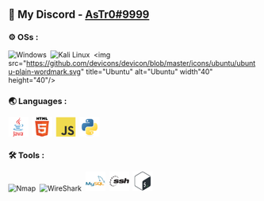 :speech_balloon: My Discord - [AsTr0#9999](https://discord.com/users/548472552129953793)
---

### :gear: OSs :
  <img src="https://logospng.org/download/windows-11/logo-windows-11-icon-1024.png" title="Windows" alt="Windows" width="40" height="40"/>&nbsp;
  <img src="http://ih0.redbubble.net/image.208539360.1700/sticker,375x360.png" title="Kali Linux" alt="Kali Linux" width="40" height="40"/>&nbsp;
  <img src="https://github.com/devicons/devicon/blob/master/icons/ubuntu/ubuntu-plain-wordmark.svg" title="Ubuntu" alt="Ubuntu" width"40" height="40"/>&nbsp;
</div>

### :earth_asia: Languages :
<div>
  <img src="https://github.com/devicons/devicon/blob/master/icons/java/java-original-wordmark.svg" title="Java" alt="Java" width="40";
  <img src="https://github.com/devicons/devicon/blob/master/icons/arduino/arduino-original-wordmark.svg" title="HTML5" alt="HTML" width="40" height="40"/>&nbsp;
  <img src="https://github.com/devicons/devicon/blob/master/icons/html5/html5-original-wordmark.svg" title="HTML5" alt="HTML" width="40" height="40"/>&nbsp;     
  <img src="https://github.com/devicons/devicon/blob/master/icons/javascript/javascript-original.svg" title="JavaScript" alt="JavaScript" width="40" height="40"/>&nbsp;
  <img src="https://github.com/devicons/devicon/blob/master/icons/python/python-original.svg" title="Python" alt="Python" width="40" height="40"/>&nbsp;
<div>

### :hammer_and_wrench: Tools :
<div>
  <img src="http://geekeries.org/wp-content/uploads/2016/03/nmap-logo-256x256.png" title="Nmap" alt="Nmap" width="40" height="40"/>&nbsp;
  <img src="https://www.macupdate.com/images/icons512/23765.png" title="WireShark" alt="WireShark" width="40" height="40"/>&nbsp;
  <img src="https://github.com/devicons/devicon/blob/master/icons/mysql/mysql-original-wordmark.svg" title="MySQL"  alt="MySQL" width="40" height="40"/>&nbsp;
  <img src="https://github.com/devicons/devicon/blob/master/icons/ssh/ssh-original-wordmark.svg" title="SSH" alt="SSH" width="40" height="40"/>&nbsp;
  <img src="https://github.com/devicons/devicon/blob/master/icons/bash/bash-original.svg" title="Bash" alt="Bash" width="40" height="40"/>&nbsp;
<div>
